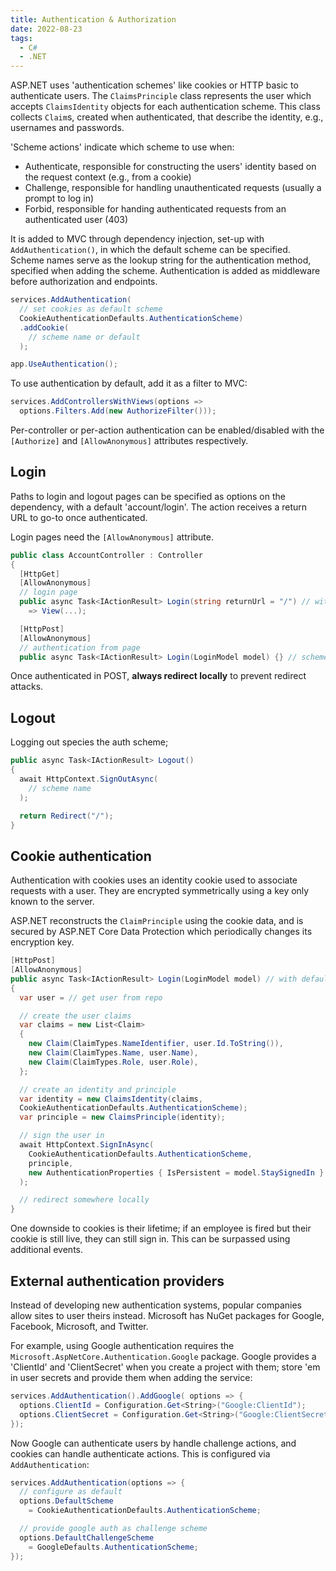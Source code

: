 ```yaml
---
title: Authentication & Authorization
date: 2022-08-23
tags:
  - C#
  - .NET
---
```


ASP.NET uses 'authentication schemes' like cookies or HTTP basic to authenticate
users. The `ClaimsPrinciple` class represents the user which accepts
`ClaimsIdentity` objects for each authentication scheme. This class collects
`Claim`s, created when authenticated, that describe the identity, e.g.,
usernames and passwords.

'Scheme actions' indicate which scheme to use when:

- Authenticate, responsible for constructing the users' identity based on the
  request context (e.g., from a cookie)
- Challenge, responsible for handling unauthenticated requests (usually a prompt
  to log in)
- Forbid, responsible for handing authenticated requests from an authenticated
  user (403)

It is added to MVC through dependency injection, set-up with
`AddAuthentication()`, in which the default scheme can be specified. Scheme
names serve as the lookup string for the authentication method, specified when
adding the scheme. Authentication is added as middleware before authorization
and endpoints.

```c#
services.AddAuthentication(
  // set cookies as default scheme
  CookieAuthenticationDefaults.AuthenticationScheme)
  .addCookie(
    // scheme name or default
  );

app.UseAuthentication();
```

To use authentication by default, add it as a filter to MVC:

```c#
services.AddControllersWithViews(options =>
  options.Filters.Add(new AuthorizeFilter()));
```

Per-controller or per-action authentication can be enabled/disabled with the
`[Authorize]` and `[AllowAnonymous]` attributes respectively.

## Login

Paths to login and logout pages can be specified as options on the dependency,
with a default 'account/login'. The action receives a return URL to go-to once
authenticated.

Login pages need the `[AllowAnonymous]` attribute.

```c#
public class AccountController : Controller
{
  [HttpGet]
  [AllowAnonymous]
  // login page
  public async Task<IActionResult> Login(string returnUrl = "/") // with default
    => View(...);

  [HttpPost]
  [AllowAnonymous]
  // authentication from page
  public async Task<IActionResult> Login(LoginModel model) {} // scheme dependant
```

Once authenticated in POST, **always redirect locally** to prevent redirect
attacks.

## Logout

Logging out species the auth scheme;

```c#
public async Task<IActionResult> Logout()
{
  await HttpContext.SignOutAsync(
    // scheme name
  );

  return Redirect("/");
}
```

## Cookie authentication

Authentication with cookies uses an identity cookie used to associate requests
with a user. They are encrypted symmetrically using a key only known to the
server.

ASP.NET reconstructs the `ClaimPrinciple` using the cookie data, and is secured
by ASP.NET Core Data Protection which periodically changes its encryption key.

```c#
[HttpPost]
[AllowAnonymous]
public async Task<IActionResult> Login(LoginModel model) // with default
{
  var user = // get user from repo

  // create the user claims
  var claims = new List<Claim>
  {
    new Claim(ClaimTypes.NameIdentifier, user.Id.ToString()),
    new Claim(ClaimTypes.Name, user.Name),
    new Claim(ClaimTypes.Role, user.Role),
  };

  // create an identity and principle
  var identity = new ClaimsIdentity(claims,
  CookieAuthenticationDefaults.AuthenticationScheme);
  var principle = new ClaimsPrinciple(identity);

  // sign the user in
  await HttpContext.SignInAsync(
    CookieAuthenticationDefaults.AuthenticationScheme,
    principle,
    new AuthenticationProperties { IsPersistent = model.StaySignedIn }
  );

  // redirect somewhere locally
}
```

One downside to cookies is their lifetime; if an employee is fired but their
cookie is still live, they can still sign in. This can be surpassed using
additional events.

## External authentication providers

Instead of developing new authentication systems, popular companies allow sites
to user theirs instead. Microsoft has NuGet packages for Google, Facebook,
Microsoft, and Twitter.

For example, using Google authentication requires the
`Microsoft.AspNetCore.Authentication.Google` package. Google provides a
'ClientId' and 'ClientSecret' when you create a project with them; store 'em in
user secrets and provide them when adding the service:

```c#
services.AddAuthentication().AddGoogle( options => {
  options.ClientId = Configuration.Get<String>("Google:ClientId");
  options.ClientSecret = Configuration.Get<String>("Google:ClientSecret");
});
```

Now Google can authenticate users by handle challenge actions, and cookies can
handle authenticate actions. This is configured via `AddAuthentication`:

```c#
services.AddAuthentication(options => {
  // configure as default
  options.DefaultScheme
    = CookieAuthenticationDefaults.AuthenticationScheme;

  // provide google auth as challenge scheme
  options.DefaultChallengeScheme
    = GoogleDefaults.AuthenticationScheme;
});
```
